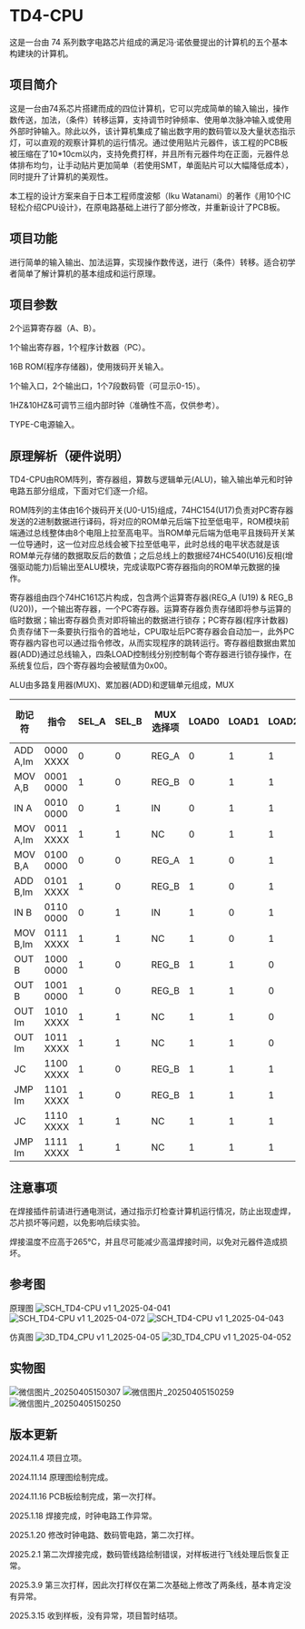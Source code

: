 # TD4-CPU

这是一台由 74 系列数字电路芯片组成的满足冯·诺依曼提出的计算机的五个基本构建块的计算机。

## 项目简介

这是一台由74系芯片搭建而成的四位计算机，它可以完成简单的输入输出，操作数传送，加法，（条件）转移运算，支持调节时钟频率、使用单次脉冲输入或使用外部时钟输入。除此以外，该计算机集成了输出数字用的数码管以及大量状态指示灯，可以直观的观察计算机的运行情况。通过使用贴片元器件，该工程的PCB板被压缩在了10*10cm以内，支持免费打样，并且所有元器件均在正面，元器件总体排布均匀，让手动贴片更加简单（若使用SMT，单面贴片可以大幅降低成本），同时提升了计算机的美观性。

本工程的设计方案来自于日本工程师度波郁（Iku Watanami）的著作《用10个IC轻松介绍CPU设计》，在原电路基础上进行了部分修改，并重新设计了PCB板。

## 项目功能

进行简单的输入输出、加法运算，实现操作数传送，进行（条件）转移。适合初学者简单了解计算机的基本组成和运行原理。

## 项目参数

2个运算寄存器（A、B）。

1个输出寄存器，1个程序计数器（PC）。

16B ROM(程序存储器)，使用拨码开关输入。

1个输入口，2个输出口，1个7段数码管（可显示0-15）。

1HZ&10HZ&可调节三组内部时钟（准确性不高，仅供参考）。

TYPE-C电源输入。

## 原理解析（硬件说明）

TD4-CPU由ROM阵列，寄存器组，算数与逻辑单元(ALU)，输入输出单元和时钟电路五部分组成，下面对它们逐一介绍。

ROM阵列的主体由16个拨码开关(U0-U15)组成，74HC154(U17)负责对PC寄存器发送的2进制数据进行译码，将对应的ROM单元后端下拉至低电平，ROM模块前端通过总线整体由8个电阻上拉至高电平。当ROM单元后端为低电平且拨码开关某一位导通时，这一位对应总线会被下拉至低电平，此时总线的电平状态就是该ROM单元存储的数据取反后的数值；之后总线上的数据经74HC540(U16)反相(增强驱动能力)后输出至ALU模块，完成读取PC寄存器指向的ROM单元数据的操作。

寄存器组由四个74HC161芯片构成，包含两个运算寄存器(REG_A (U19) & REG_B (U20))，一个输出寄存器，一个PC寄存器。运算寄存器负责存储即将参与运算的临时数据；输出寄存器负责对即将输出的数据进行锁存；PC寄存器(程序计数器)负责存储下一条要执行指令的首地址，CPU取址后PC寄存器会自动加一，此外PC寄存器内容也可以通过指令修改，从而实现程序的跳转运行。寄存器组数据由累加器(ADD)通过总线输入，四条LOAD控制线分别控制每个寄存器进行锁存操作，在系统复位后，四个寄存器均会被赋值为0x00。

ALU由多路复用器(MUX)、累加器(ADD)和逻辑单元组成，MUX

|  助记符   |    指令   |SEL_A|SEL_B|MUX选择项|LOAD0|LOAD1|LOAD2|LOAD3|LOAD选择项|ADD输出项|
|----------|-----------|-----|-----|--------|-----|-----|-----|-----|----------|---------| 
| ADD A,Im | 0000 XXXX |  0  |  0  |  REG_A |  0  |  1  |  1  |  1  |  REG_A   |   A+Im  |
| MOV A,B  | 0001 0000 |  1  |  0  |  REG_B |  0  |  1  |  1  |  1  |  REG_A   |    B    |
|   IN A   | 0010 0000 |  0  |  1  |   IN   |  0  |  1  |  1  |  1  |  REG_A   |   IN    |
| MOV A,Im | 0011 XXXX |  1  |  1  |   NC   |  0  |  1  |  1  |  1  |  REG_A   |   Im    |
| MOV B,A  | 0100 0000 |  0  |  0  |  REG_A |  1  |  0  |  1  |  1  |  REG_B   |    A    |
| ADD B,Im | 0101 XXXX |  1  |  0  |  REG_B |  1  |  0  |  1  |  1  |  REG_B   |   B+Im  |
|   IN B   | 0110 0000 |  0  |  1  |   IN   |  1  |  0  |  1  |  1  |  REG_B   |   IN    | 
| MOV B,Im | 0111 XXXX |  1  |  1  |   NC   |  1  |  0  |  1  |  1  |  REG_B   |   Im    | 
|   OUT B  | 1000 0000 |  1  |  0  |  REG_B |  1  |  1  |  0  |  1  | REG_OUT  |    B    |
|   OUT B  | 1001 0000 |  1  |  0  |  REG_B |  1  |  1  |  0  |  1  | REG_OUT  |    B    |
|  OUT Im	 | 1010 XXXX |  1  |  1  |   NC   |  1  |  1  |  0  |  1  | REG_OUT  |   Im    | 
|  OUT Im	 | 1011 XXXX |  1  |  1  |   NC   |  1  |  1  |  0  |  1  | REG_OUT  |   Im    |
|    JC    | 1100 XXXX |  1  |  0  |  REG_B |  1  |  1  |  1  |  Q  |   PC&Q   |    B    |
|  JMP Im  | 1101 XXXX |  1  |  0  |  REG_B |  1  |  1  |  1  |  0  |    PC    |    B    |
|    JC    | 1110 XXXX |  1  |  1  |   NC   |  1  |  1  |  1  |  Q  |   PC&Q   |   Im    |
|  JMP Im  | 1111 XXXX |  1  |  1  |   NC   |  1  |  1  |  1  |  0  |    PC    |   Im    | 
 
## 注意事项

在焊接插件前请进行通电测试，通过指示灯检查计算机运行情况，防止出现虚焊，芯片损坏等问题，以免影响后续实验。

焊接温度不应高于265℃，并且尽可能减少高温焊接时间，以免对元器件造成损坏。

## 参考图
原理图
![SCH_TD4-CPU v1 1_2025-04-041](https://github.com/user-attachments/assets/09751efc-cfa3-46d1-bc78-450b53b434a7)
![SCH_TD4-CPU v1 1_2025-04-072](https://github.com/user-attachments/assets/91bc5b03-d747-4e4a-94ae-0f0ae2f20b2d)
![SCH_TD4-CPU v1 1_2025-04-043](https://github.com/user-attachments/assets/1aab0533-a857-489e-bfd1-4be8fd4c6826)


仿真图
![3D_TD4_CPU v1 1_2025-04-05](https://github.com/user-attachments/assets/b20d53be-96db-415a-ad40-99f5a2076d9b)
![3D_TD4_CPU v1 1_2025-04-052](https://github.com/user-attachments/assets/452b4330-b5dc-4866-9420-5c32182f7f9b)


## 实物图
![微信图片_20250405150307](https://github.com/user-attachments/assets/f5feb81f-9cf6-4a11-9d9b-a06f05859e21)
![微信图片_20250405150259](https://github.com/user-attachments/assets/2d6ae476-23bb-4764-a443-037b0c1a4189)
![微信图片_20250405150250](https://github.com/user-attachments/assets/3f1130c7-2d60-4ddb-9260-767b0a3f5782)


## 版本更新
2024.11.4 项目立项。

2024.11.14 原理图绘制完成。

2024.11.16 PCB板绘制完成，第一次打样。

2025.1.18 焊接完成，时钟电路工作异常。

2025.1.20 修改时钟电路、数码管电路，第二次打样。

2025.2.1 第二次焊接完成，数码管线路绘制错误，对样板进行飞线处理后恢复正常。

2025.3.9 第三次打样，因此次打样仅在第二次基础上修改了两条线，基本肯定没有异常。

2025.3.15 收到样板，没有异常，项目暂时结项。
